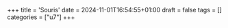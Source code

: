 +++
title = 'Souris'
date = 2024-11-01T16:54:55+01:00
draft = false
tags = []
categories = ["u7"]
+++
